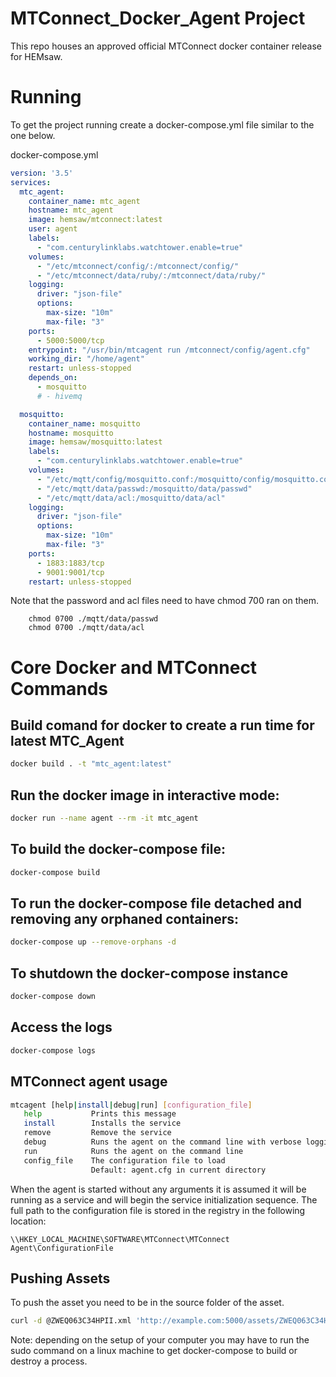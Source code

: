 # MTConnect_Docker_Agent Project

This repo houses an approved official MTConnect docker container release for HEMsaw.

# Running

To get the project running create a docker-compose.yml file similar to the one below.

docker-compose.yml
```yml
version: '3.5'
services:
  mtc_agent:
    container_name: mtc_agent
    hostname: mtc_agent
    image: hemsaw/mtconnect:latest
    user: agent
    labels:
      - "com.centurylinklabs.watchtower.enable=true"
    volumes:
      - "/etc/mtconnect/config/:/mtconnect/config/"
      - "/etc/mtconnect/data/ruby/:/mtconnect/data/ruby/"
    logging:
      driver: "json-file"
      options:
        max-size: "10m"
        max-file: "3"
    ports: 
      - 5000:5000/tcp
    entrypoint: "/usr/bin/mtcagent run /mtconnect/config/agent.cfg"
    working_dir: "/home/agent"
    restart: unless-stopped
    depends_on:
      - mosquitto
      # - hivemq

  mosquitto:
    container_name: mosquitto
    hostname: mosquitto
    image: hemsaw/mosquitto:latest
    labels:
      - "com.centurylinklabs.watchtower.enable=true"
    volumes:
      - "/etc/mqtt/config/mosquitto.conf:/mosquitto/config/mosquitto.conf"
      - "/etc/mqtt/data/passwd:/mosquitto/data/passwd"
      - "/etc/mqtt/data/acl:/mosquitto/data/acl"
    logging:
      driver: "json-file"
      options:
        max-size: "10m"
        max-file: "3"
    ports:
      - 1883:1883/tcp
      - 9001:9001/tcp
    restart: unless-stopped

```

Note that the password and acl files need to have chmod 700 ran on them.
```
    chmod 0700 ./mqtt/data/passwd
    chmod 0700 ./mqtt/data/acl
```

# Core Docker and MTConnect Commands

## Build comand for docker to create a run time for latest MTC_Agent
```bash
docker build . -t "mtc_agent:latest"
```

## Run the docker image in interactive mode:
```bash
docker run --name agent --rm -it mtc_agent
```

## To build the docker-compose file:
``` bash
docker-compose build
````

## To run the docker-compose file detached and removing any orphaned containers:
``` bash
docker-compose up --remove-orphans -d
```

## To shutdown the docker-compose instance
``` bash
docker-compose down
```

## Access the logs
```bash
docker-compose logs
```

## MTConnect agent usage
```bash
mtcagent [help|install|debug|run] [configuration_file]
   help           Prints this message
   install        Installs the service
   remove         Remove the service
   debug          Runs the agent on the command line with verbose logging
   run            Runs the agent on the command line
   config_file    The configuration file to load
                  Default: agent.cfg in current directory
````

When the agent is started without any arguments it is assumed it will be running as a service and will begin the service initialization sequence. The full path to the configuration file is stored in the registry in the following location:

```\\HKEY_LOCAL_MACHINE\SOFTWARE\MTConnect\MTConnect Agent\ConfigurationFile```

## Pushing Assets
To push the asset you need to be in the source folder of the asset.
```bash
curl -d @ZWEQ063C34HPII.xml 'http://example.com:5000/assets/ZWEQ063C34HPII.1?device=HEMsaw&type=CuttingTool'
```

Note: depending on the setup of your computer you may have to run the sudo command on a linux machine to get docker-compose to build or destroy a process. 